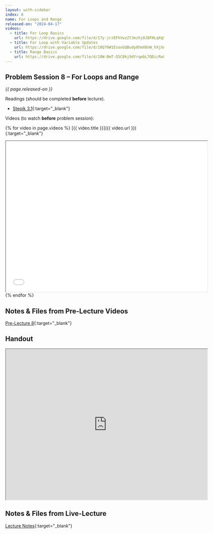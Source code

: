```yaml
---
layout: with-sidebar
index: 8
name: For Loops and Range
released-on: "2024-04-17"
videos:
  - title: For Loop Basics
    url: https://drive.google.com/file/d/17y-jrzEFhYwzZt3ezhj0J8FHLqXqSpMW
  - title: For Loop with Variable Updates
    url: https://drive.google.com/file/d/18Q76W1EsoxGQBudy8hmX8nW_hXjXANF4
  - title: Range Basics
    url: https://drive.google.com/file/d/18W-BmT-QSC0kj9dYrqebL7QDicRw8_XY
---
```


## Problem Session 8 – For Loops and Range

_{{ page.released-on }}_

Readings (should be completed **before** lecture). 
- [Stepik 3.1](https://stepik.org/lesson/567177/step/1?unit=561450){:target="_blank"}

Videos (to watch **before** problem session):

{% for video in page.videos %}
[{{ video.title }}]({{ video.url }}){:target="_blank"}

<iframe src="{{ video.url }}/preview" width="640" height="480" allow="autoplay"></iframe>
{% endfor %}

## Notes & Files from Pre-Lecture Videos

[Pre-Lecture 8](https://github.com/ucsd-cse8a-sp24/ucsd-cse8a-sp24.github.io/tree/main/_pre-lectures/lecture-08){:target="_blank"}

## Handout

<iframe src="https://drive.google.com/file/d/1C0QNblzFcfBSwK71mshl9KUujvOBbtKz/preview" width="640" height="480" allow="autoplay"></iframe>

## Notes & Files from Live-Lecture

[Lecture Notes](https://drive.google.com/drive/folders/152OzlV8v1Powt1uCwX7yiRyHG1j38OeR?usp=sharing){:target="_blank"}
